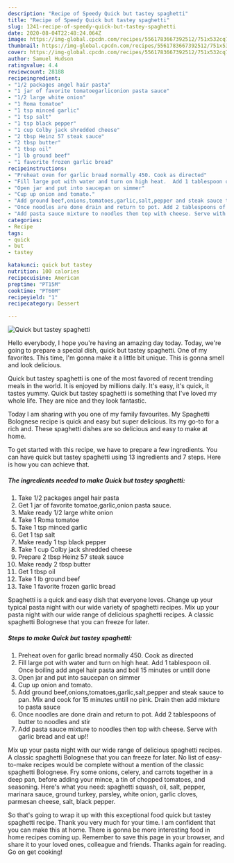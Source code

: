 ```yaml
---
description: "Recipe of Speedy Quick but tastey spaghetti"
title: "Recipe of Speedy Quick but tastey spaghetti"
slug: 1241-recipe-of-speedy-quick-but-tastey-spaghetti
date: 2020-08-04T22:48:24.064Z
image: https://img-global.cpcdn.com/recipes/5561783667392512/751x532cq70/quick-but-tastey-spaghetti-recipe-main-photo.jpg
thumbnail: https://img-global.cpcdn.com/recipes/5561783667392512/751x532cq70/quick-but-tastey-spaghetti-recipe-main-photo.jpg
cover: https://img-global.cpcdn.com/recipes/5561783667392512/751x532cq70/quick-but-tastey-spaghetti-recipe-main-photo.jpg
author: Samuel Hudson
ratingvalue: 4.4
reviewcount: 28188
recipeingredient:
- "1/2 packages angel hair pasta"
- "1 jar of favorite tomatoegarliconion pasta sauce"
- "1/2 large white onion"
- "1 Roma tomatoe"
- "1 tsp minced garlic"
- "1 tsp salt"
- "1 tsp black pepper"
- "1 cup Colby jack shredded cheese"
- "2 tbsp Heinz 57 steak sauce"
- "2 tbsp butter"
- "1 tbsp oil"
- "1 lb ground beef"
- "1 favorite frozen garlic bread"
recipeinstructions:
- "Preheat oven for garlic bread normally 450. Cook as directed"
- "Fill large pot with water and turn on high heat.  Add 1 tablespoon oil. Once boiling add angel hair pasta and boil 15 minutes or untill done"
- "Open jar and put into saucepan on simmer"
- "Cup up onion and tomato."
- "Add ground beef,onions,tomatoes,garlic,salt,pepper and steak sauce to pan. Mix and cook for 15 minutes untill no pink. Drain then add mixture to pasta sauce"
- "Once noodles are done drain and return to pot. Add 2 tablespoons of butter to noodles and stir"
- "Add pasta sauce mixture to noodles then top with cheese. Serve with garlic bread and eat up!!"
categories:
- Recipe
tags:
- quick
- but
- tastey

katakunci: quick but tastey 
nutrition: 100 calories
recipecuisine: American
preptime: "PT15M"
cooktime: "PT60M"
recipeyield: "1"
recipecategory: Dessert

---
```



![Quick but tastey spaghetti](https://img-global.cpcdn.com/recipes/5561783667392512/751x532cq70/quick-but-tastey-spaghetti-recipe-main-photo.jpg)

Hello everybody, I hope you're having an amazing day today. Today, we're going to prepare a special dish, quick but tastey spaghetti. One of my favorites. This time, I'm gonna make it a little bit unique. This is gonna smell and look delicious.

Quick but tastey spaghetti is one of the most favored of recent trending meals in the world. It is enjoyed by millions daily. It's easy, it's quick, it tastes yummy. Quick but tastey spaghetti is something that I've loved my whole life. They are nice and they look fantastic.

Today I am sharing with you one of my family favourites. My Spaghetti Bolognese recipe is quick and easy but super delicious. Its my go-to for a rich and. These spaghetti dishes are so delicious and easy to make at home.


To get started with this recipe, we have to prepare a few ingredients. You can have quick but tastey spaghetti using 13 ingredients and 7 steps. Here is how you can achieve that.

<!--inarticleads1-->

##### The ingredients needed to make Quick but tastey spaghetti:

1. Take 1/2 packages angel hair pasta
1. Get 1 jar of favorite tomatoe,garlic,onion pasta sauce.
1. Make ready 1/2 large white onion
1. Take 1 Roma tomatoe
1. Take 1 tsp minced garlic
1. Get 1 tsp salt
1. Make ready 1 tsp black pepper
1. Take 1 cup Colby jack shredded cheese
1. Prepare 2 tbsp Heinz 57 steak sauce
1. Make ready 2 tbsp butter
1. Get 1 tbsp oil
1. Take 1 lb ground beef
1. Take 1 favorite frozen garlic bread


Spaghetti is a quick and easy dish that everyone loves. Change up your typical pasta night with our wide variety of spaghetti recipes. Mix up your pasta night with our wide range of delicious spaghetti recipes. A classic spaghetti Bolognese that you can freeze for later. 

<!--inarticleads2-->

##### Steps to make Quick but tastey spaghetti:

1. Preheat oven for garlic bread normally 450. Cook as directed
1. Fill large pot with water and turn on high heat.  Add 1 tablespoon oil. Once boiling add angel hair pasta and boil 15 minutes or untill done
1. Open jar and put into saucepan on simmer
1. Cup up onion and tomato.
1. Add ground beef,onions,tomatoes,garlic,salt,pepper and steak sauce to pan. Mix and cook for 15 minutes untill no pink. Drain then add mixture to pasta sauce
1. Once noodles are done drain and return to pot. Add 2 tablespoons of butter to noodles and stir
1. Add pasta sauce mixture to noodles then top with cheese. Serve with garlic bread and eat up!!


Mix up your pasta night with our wide range of delicious spaghetti recipes. A classic spaghetti Bolognese that you can freeze for later. No list of easy-to-make recipes would be complete without a mention of the classic spaghetti Bolognese. Fry some onions, celery, and carrots together in a deep pan, before adding your mince, a tin of chopped tomatoes, and seasoning. Here&#39;s what you need: spaghetti squash, oil, salt, pepper, marinara sauce, ground turkey, parsley, white onion, garlic cloves, parmesan cheese, salt, black pepper. 

So that's going to wrap it up with this exceptional food quick but tastey spaghetti recipe. Thank you very much for your time. I am confident that you can make this at home. There is gonna be more interesting food in home recipes coming up. Remember to save this page in your browser, and share it to your loved ones, colleague and friends. Thanks again for reading. Go on get cooking!
